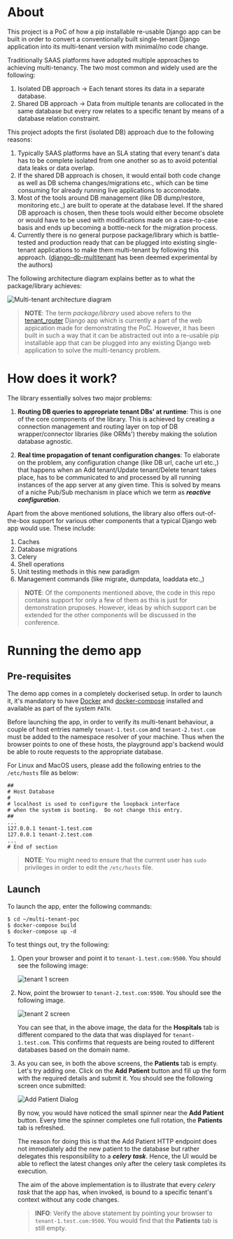 # About

This project is a PoC of how a pip installable re-usable Django app can be built in order to convert a conventionally built single-tenant Django application into its multi-tenant version with minimal/no code change.

Traditionally SAAS platforms have adopted multiple approaches to achieving multi-tenancy. The two most common and widely used are the following:

1. Isolated DB approach -> Each tenant stores its data in a separate database.
2. Shared DB approach -> Data from multiple tenants are collocated in the same database but every row relates to a specific tenant by means of a database relation constraint.

This project adopts the first (isolated DB) approach due to the following reasons:

1. Typically SAAS platforms have an SLA stating that every tenant's data has to be complete isolated from one another so as to avoid potential data leaks or data overlap.
2. If the shared DB approach is chosen, it would entail both code change as well as DB schema changes/migrations etc., which can be time consuming for already running live applications to accomodate.
3. Most of the tools around DB management (like DB dump/restore, monitoring etc.,) are built to operate at the database level. If the shared DB approach is chosen, then these tools would either become obsolete or would have to be used with modifications made on a case-to-case basis and ends up becoming a bottle-neck for the migration process.
4. Currently there is no general purpose package/library which is battle-tested and production ready that can be plugged into existing single-tenant applications to make them multi-tenant by following this approach. ([django-db-multitenant](https://github.com/mik3y/django-db-multitenant) has been deemed experimental by the authors)

The following architecture diagram explains better as to what the package/library achieves:

![Multi-tenant architecture diagram](img/quickstart_mt_arch_1.png)

> **NOTE**: The term *package/library* used above refers to the [tenant_router](mt_site/tenant_router) Django app which is currently a part of the web appication made for demonstrating the PoC. However, it has been built in such a way that it can be abstracted out into a re-usable pip installable app that can be plugged into any existing Django web application to solve the multi-tenancy problem.


# How does it work?

The library essentially solves two major problems:

1. **Routing DB queries to appropriate tenant DBs' at runtime**: This is one of the core components of the library. This is achieved by creating a connection management and routing layer on top of DB wrapper/connector libraries (like ORMs') thereby making the solution database agnostic. 

2. **Real time propagation of tenant configuration changes**: To elaborate on the problem, any configuration change (like DB url, cache url etc.,) that happens when an Add tenant/Update tenant/Delete tenant takes place, has to be communicated to and processed by all running instances of the app server at any given time. This is solved by means of a niche Pub/Sub mechanism in place which we term as ***reactive configuration***.

Apart from the above mentioned solutions, the library also offers out-of-the-box support for various other components that a typical Django web app would use. These include:

1. Caches
2. Database migrations
3. Celery
4. Shell operations
5. Unit testing methods in this new paradigm
6. Management commands (like migrate, dumpdata, loaddata etc.,)

> **NOTE**: Of the components mentioned above, the code in this repo contains support for only a few of them as this is just for demonstration pruposes. However, ideas by which support can be extended for the other components will be discussed in the conference.

# Running the demo app

## Pre-requisites

The demo app comes in a completely dockerised setup. In order to launch it, it's mandatory to
have [Docker](https://www.docker.com/get-started) and 
[docker-compose](https://docs.docker.com/compose/install/) installed and available as part of
the system `PATH`.

Before launching the app, in order to verify its multi-tenant behaviour, a couple of host
entries namely `tenant-1.test.com` and `tenant-2.test.com` must be added to the namespace
resolver of your machine. Thus when the browser points to one of these hosts, the playground
app's backend would be able to route requests to the appropriate database. 

For Linux and MacOS users, please add the following entries to the `/etc/hosts` file as below:

```
##
# Host Database
#
# localhost is used to configure the loopback interface
# when the system is booting.  Do not change this entry.
##
...
127.0.0.1 tenant-1.test.com
127.0.0.1 tenant-2.test.com
...
# End of section
```

> **NOTE**: You might need to ensure that the current user has `sudo` privileges in order to edit the
`/etc/hosts` file.


## Launch

To launch the app, enter the following commands:

```shell
$ cd ~/multi-tenant-poc
$ docker-compose build
$ docker-compose up -d
```

To test things out, try the following:

1.  Open your browser and point it to `tenant-1.test.com:9500`. You should see the
    following image:
    
    ![tenant 1 screen](img/tenant_1_landing_screen.png)

2.  Now, point the browser to `tenant-2.test.com:9500`. You should see the following image.
    
    ![tenant 2 screen](img/tenant_2_landing_screen.png)
    
    You can see that, in the above image, the data for the **Hospitals** tab is different
    compared to the data that was displayed for `tenant-1.test.com`. This confirms that requests
    are being routed to different databases based on the domain name.
    
3.  As you can see, in both the above screens, the **Patients** tab is empty. Let's try adding one. 
    Click on the **Add Patient** button and fill up the form with the required details and submit
    it. You should see the following screen once submitted:
    
    ![Add Patient Dialog](img/patient_add_success.png)
    
    By now, you would have noticed the small spinner near the **Add Patient** button. Every time the
    spinner completes one full rotation, the **Patients** tab is refreshed. 
    
    The reason for doing this is that the Add Patient HTTP endpoint does not immediately add the
    new patient to the database but rather delegates this responsibility to a 
    ***celery task***. Hence, the UI would be able to reflect the latest changes only after the
    celery task completes its execution.
    
    The aim of the above implementation is to illustrate that every *celery task* that the app
    has, when invoked, is bound to a specific tenant's context without any code changes. 
    
    > **INFO**: Verify the above statement by pointing your browser to `tenant-1.test.com:9500`. You 
    would find that the **Patients** tab is still empty.
    
